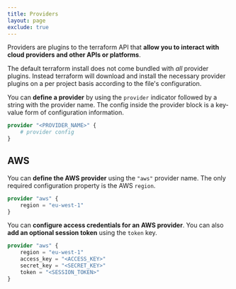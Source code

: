 ```yaml
---
title: Providers
layout: page
exclude: true
---
```


Providers are plugins to the terraform API that **allow you to interact with cloud providers and other APIs or platforms**.

The default terraform install does not come bundled with *all* provider plugins. Instead terraform will download and install the necessary provider plugins on a per project basis according to the file's configuration.

You can **define a provider** by using the `provider` indicator followed by a string with the provider name. The config inside the provider block is a key-value form of configuration information.
```terraform
provider "<PROVIDER_NAME>" {
    # provider config
}
```

## AWS

You can **define the AWS provider** using the `"aws"` provider name. The only required configuration property is the AWS `region`.
```terraform
provider "aws" {
    region = "eu-west-1"
}
```

You can **configure access credentials for an AWS provider**. You can also **add an optional session token** using the `token` key.
```terraform
provider "aws" {
    region = "eu-west-1"
    access_key = "<ACCESS_KEY>"
    secret_key = "<SECRET_KEY>"
    token = "<SESSION_TOKEN>"
}
```